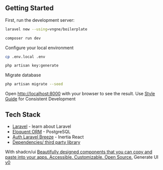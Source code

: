 
## Getting Started

First, run the development server:

```bash
laravel new --using=vngne/boilerplate
```
```bash
composer run dev
```

Configure your local environment
```bash
cp .env.local .env
```
```bash
php artisan key:generate
```
Migrate database
```bash
php artisan migrate --seed
```

Open [http://localhost:8000](http://localhost:8000) with your browser to see the result.
Use [Style Guide](https://ekovegeance.github.io/styleguide/coding/laravel) for Consistent Development 

## Tech Stack

- [Laravel](https://laravel.com/docs/12.x) - learn about Laravel
- [Eloquent ORM](https://laravel.com/docs/11.x/eloquent) - PostgreSQL
- [Auth Laravel Breeze](https://laravel.com/docs/12.x/starter-kits#laravel-breeze) - Inertia React
- [Dependencies/ third party library](https://github.com/ekovegeance/laravel-templates/blob/main/package.json)

With shadcn/ui [Beautifully designed components that you can copy and paste into your apps. Accessible. Customizable. Open Source.](https://ui.shadcn.com/) 
Generate UI [v0](https://v0.dev/https://v0.dev/)


